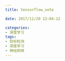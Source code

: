 ```yaml
---
title: tensorflow_note

date: 2017/11/20 12:04:12

categories:
- 深度学习
tags:
- 目标检测
- 深度学习
- 神经网络
---
```


